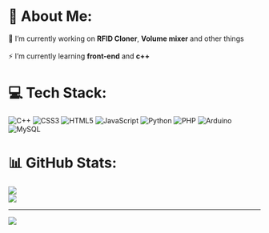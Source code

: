 # 💫 About Me:
🔨 I’m currently working on **RFID Cloner**, **Volume mixer** and other things<br><br>⚡ I’m currently learning **front-end** and **c++**


# 💻 Tech Stack:
![C++](https://img.shields.io/badge/c++-%2300599C.svg?style=for-the-badge&logo=c%2B%2B&logoColor=white) ![CSS3](https://img.shields.io/badge/css3-%231572B6.svg?style=for-the-badge&logo=css3&logoColor=white) ![HTML5](https://img.shields.io/badge/html5-%23E34F26.svg?style=for-the-badge&logo=html5&logoColor=white) ![JavaScript](https://img.shields.io/badge/javascript-%23323330.svg?style=for-the-badge&logo=javascript&logoColor=%23F7DF1E) ![Python](https://img.shields.io/badge/python-3670A0?style=for-the-badge&logo=python&logoColor=ffdd54) ![PHP](https://img.shields.io/badge/php-%23777BB4.svg?style=for-the-badge&logo=php&logoColor=white) ![Arduino](https://img.shields.io/badge/-Arduino-00979D?style=for-the-badge&logo=Arduino&logoColor=white) ![MySQL](https://img.shields.io/badge/mysql-%2300000f.svg?style=for-the-badge&logo=mysql&logoColor=white)
# 📊 GitHub Stats:
![](https://github-readme-streak-stats.herokuapp.com/?user=Turbina4&theme=monokai&hide_border=false)<br/>
![](https://github-readme-stats.vercel.app/api/top-langs/?username=Turbina4&theme=monokai&hide_border=false&include_all_commits=true&count_private=true&layout=compact)

---
[![](https://visitcount.itsvg.in/api?id=Turbina4&icon=0&color=0)](https://visitcount.itsvg.in)
